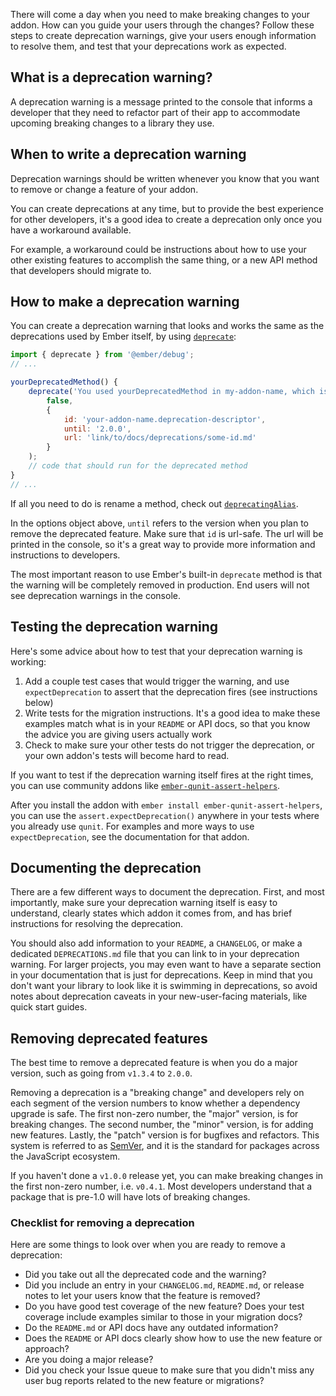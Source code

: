 There will come a day when you need to make breaking changes to your addon. How can you guide your users through the changes? Follow these steps to create deprecation warnings, give your users enough information to resolve them, and test that your deprecations work as expected.

## What is a deprecation warning?

A deprecation warning is a message printed to the console that informs a developer that they need to refactor part of their app to accommodate upcoming breaking changes to a library they use.

## When to write a deprecation warning

Deprecation warnings should be written whenever you know that you want to remove or change a feature of your addon.

You can create deprecations at any time, but to provide the best experience for other developers, it's a good idea to create a deprecation only once you have a workaround available.

For example, a workaround could be instructions about how to use your other existing features to accomplish the same thing, or a new API method that developers should migrate to.

## How to make a deprecation warning

You can create a deprecation warning that looks and works the same as the deprecations used by Ember itself, by using [`deprecate`](https://api.emberjs.com/ember/release/functions/@ember%2Fapplication%2Fdeprecations/deprecate):

```js
import { deprecate } from '@ember/debug';
// ...

yourDeprecatedMethod() {
    deprecate('You used yourDeprecatedMethod in my-addon-name, which is deprecated. Here are instructions to resolve this...', 
        false,
        {
            id: 'your-addon-name.deprecation-descriptor',
            until: '2.0.0',
            url: 'link/to/docs/deprecations/some-id.md'
        }
    );
    // code that should run for the deprecated method
}
// ...
```

If all you need to do is rename a method, check out [`deprecatingAlias`](https://api.emberjs.com/ember/release/functions/@ember%2Fobject%2Fcomputed/deprecatingAlias).

In the options object above, `until` refers to the version when you plan to remove the deprecated feature. Make sure that `id` is url-safe. The url will be printed in the console, so it's a great way to provide more information and instructions to developers.

The most important reason to use Ember's built-in `deprecate` method is that the warning will be completely removed in production.
End users will not see deprecation warnings in the console.

## Testing the deprecation warning

Here's some advice about how to test that your deprecation warning is working:

1. Add a couple test cases that would trigger the warning, and use `expectDeprecation` to assert that the deprecation fires (see instructions below)
2. Write tests for the migration instructions. It's a good idea to make these examples match what is in your `README` or API docs, so that you know the advice you are giving users actually work
3. Check to make sure your other tests do not trigger the deprecation, or your own addon's tests will become hard to read.

If you want to test if the deprecation warning itself fires at the right times, you can use community addons like [`ember-qunit-assert-helpers`](https://github.com/workmanw/ember-qunit-assert-helpers#emberdeprecate-assertions).

After you install the addon with `ember install ember-qunit-assert-helpers`, you can use the `assert.expectDeprecation()` anywhere in your tests where you already use `qunit`. For examples and more ways to use `expectDeprecation`, see the documentation for that addon.

## Documenting the deprecation

There are a few different ways to document the deprecation.
First, and most importantly, make sure your deprecation warning itself is easy to understand, clearly states which addon it comes from, and has brief instructions for resolving the deprecation.

You should also add information to your `README`, a `CHANGELOG`, or make a dedicated `DEPRECATIONS.md` file that you can link to in your deprecation warning.
For larger projects, you may even want to have a separate section in your documentation that is just for deprecations.
Keep in mind that you don't want your library to look like it is swimming in deprecations, so avoid notes about deprecation caveats in your new-user-facing materials, like quick start guides.

## Removing deprecated features

The best time to remove a deprecated feature is when you do a major version, such as going from `v1.3.4` to `2.0.0`.

Removing a deprecation is a "breaking change" and developers rely on each segment of the version numbers to know whether a dependency upgrade is safe. The first non-zero number, the "major" version, is for breaking changes. The second number, the "minor" version, is for adding new features. Lastly, the "patch" version is for bugfixes and refactors. This system is referred to as [SemVer](https://semver.org/), and it is the standard for packages across the JavaScript ecosystem.

If you haven't done a `v1.0.0` release yet, you can make breaking changes in the first non-zero number, i.e. `v0.4.1`.
Most developers understand that a package that is pre-1.0 will have lots of breaking changes.

### Checklist for removing a deprecation

Here are some things to look over when you are ready to remove a deprecation:

- Did you take out all the deprecated code and the warning?
- Did you include an entry in your `CHANGELOG.md`, `README.md`, or release notes to let your users know that the feature is removed?
- Do you have good test coverage of the new feature? Does your test coverage include examples similar to those in your migration docs?
- Do the `README.md` or API docs have any outdated information?
- Does the `README` or API docs clearly show how to use the new feature or approach?
- Are you doing a major release?
- Did you check your Issue queue to make sure that you didn't miss any user bug reports related to the new feature or migrations?
